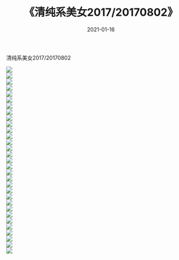 ﻿---
layout: post
title:  《清纯系美女2017/20170802》
date:   2021-01-16
img: http://pic.660000.xyz/1:/清纯系美女/2017/20170802/000.jpg
categories: [美女, 清纯, 唯美]
---

清纯系美女2017/20170802

 ![](http://pic.660000.xyz/1:/清纯系美女/2017/20170802/001.jpg) <br>![](http://pic.660000.xyz/1:/清纯系美女/2017/20170802/002.jpg) <br>![](http://pic.660000.xyz/1:/清纯系美女/2017/20170802/003.jpg) <br>![](http://pic.660000.xyz/1:/清纯系美女/2017/20170802/004.jpg) <br>![](http://pic.660000.xyz/1:/清纯系美女/2017/20170802/005.jpg) <br>![](http://pic.660000.xyz/1:/清纯系美女/2017/20170802/006.jpg) <br>![](http://pic.660000.xyz/1:/清纯系美女/2017/20170802/007.jpg) <br>![](http://pic.660000.xyz/1:/清纯系美女/2017/20170802/008.jpg) <br>![](http://pic.660000.xyz/1:/清纯系美女/2017/20170802/009.jpg) <br>![](http://pic.660000.xyz/1:/清纯系美女/2017/20170802/010.jpg) <br>![](http://pic.660000.xyz/1:/清纯系美女/2017/20170802/011.jpg) <br>![](http://pic.660000.xyz/1:/清纯系美女/2017/20170802/012.jpg) <br>![](http://pic.660000.xyz/1:/清纯系美女/2017/20170802/013.jpg) <br>![](http://pic.660000.xyz/1:/清纯系美女/2017/20170802/014.jpg) <br>![](http://pic.660000.xyz/1:/清纯系美女/2017/20170802/015.jpg) <br>![](http://pic.660000.xyz/1:/清纯系美女/2017/20170802/016.jpg) <br>![](http://pic.660000.xyz/1:/清纯系美女/2017/20170802/017.jpg) <br>![](http://pic.660000.xyz/1:/清纯系美女/2017/20170802/018.jpg) <br>![](http://pic.660000.xyz/1:/清纯系美女/2017/20170802/019.jpg) <br>![](http://pic.660000.xyz/1:/清纯系美女/2017/20170802/020.jpg) <br>![](http://pic.660000.xyz/1:/清纯系美女/2017/20170802/021.jpg) <br>![](http://pic.660000.xyz/1:/清纯系美女/2017/20170802/022.jpg) <br>![](http://pic.660000.xyz/1:/清纯系美女/2017/20170802/023.jpg) <br>![](http://pic.660000.xyz/1:/清纯系美女/2017/20170802/024.jpg) <br>![](http://pic.660000.xyz/1:/清纯系美女/2017/20170802/025.jpg) <br>![](http://pic.660000.xyz/1:/清纯系美女/2017/20170802/026.jpg) <br>![](http://pic.660000.xyz/1:/清纯系美女/2017/20170802/027.jpg) <br>![](http://pic.660000.xyz/1:/清纯系美女/2017/20170802/028.jpg) <br>![](http://pic.660000.xyz/1:/清纯系美女/2017/20170802/029.jpg) <br>![](http://pic.660000.xyz/1:/清纯系美女/2017/20170802/030.jpg) <br>![](http://pic.660000.xyz/1:/清纯系美女/2017/20170802/031.jpg) <br>